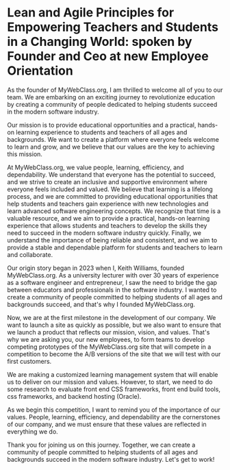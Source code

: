 # Lean and Agile Principles for Empowering Teachers and Students in a Changing World: spoken by Founder and Ceo at new Employee Orientation
As the founder of MyWebClass.org, I am thrilled to welcome all of you to our team. We are embarking on an exciting journey to revolutionize education by creating a community of people dedicated to helping students succeed in the modern software industry.

Our mission is to provide educational opportunities and a practical, hands-on learning experience to students and teachers of all ages and backgrounds. We want to create a platform where everyone feels welcome to learn and grow, and we believe that our values are the key to achieving this mission.

At MyWebClass.org, we value people, learning, efficiency, and dependability. We understand that everyone has the potential to succeed, and we strive to create an inclusive and supportive environment where everyone feels included and valued. We believe that learning is a lifelong process, and we are committed to providing educational opportunities that help students and teachers gain experience with new technologies and learn advanced software engineering concepts. We recognize that time is a valuable resource, and we aim to provide a practical, hands-on learning experience that allows students and teachers to develop the skills they need to succeed in the modern software industry quickly. Finally, we understand the importance of being reliable and consistent, and we aim to provide a stable and dependable platform for students and teachers to learn and collaborate.

Our origin story began in 2023 when I, Keith Williams, founded MyWebClass.org. As a university lecturer with over 30 years of experience as a software engineer and entrepreneur, I saw the need to bridge the gap between educators and professionals in the software industry. I wanted to create a community of people committed to helping students of all ages and backgrounds succeed, and that's why I founded MyWebClass.org.

Now, we are at the first milestone in the development of our company. We want to launch a site as quickly as possible, but we also want to ensure that we launch a product that reflects our mission, vision, and values. That's why we are asking you, our new employees, to form teams to develop competing prototypes of the MyWebClass.org site that will compete in a competition to become the A/B versions of the site that we will test with our first customers.

We are making a customized learning management system that will enable us to deliver on our mission and values. However, to start, we need to do some research to evaluate front end CSS frameworks, front end build tools, css frameworks, and backend hosting (Oracle).

As we begin this competition, I want to remind you of the importance of our values. People, learning, efficiency, and dependability are the cornerstones of our company, and we must ensure that these values are reflected in everything we do.

Thank you for joining us on this journey. Together, we can create a community of people committed to helping students of all ages and backgrounds succeed in the modern software industry. Let's get to work!
